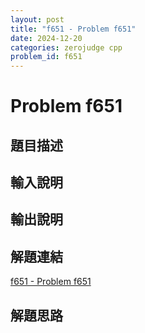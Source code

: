 ```yaml
---
layout: post
title: "f651 - Problem f651"
date: 2024-12-20
categories: zerojudge cpp
problem_id: f651
---
```


# Problem f651

## 題目描述



## 輸入說明



## 輸出說明



## 解題連結

[f651 - Problem f651](https://zerojudge.tw/ShowProblem?problemid=f651)

## 解題思路

